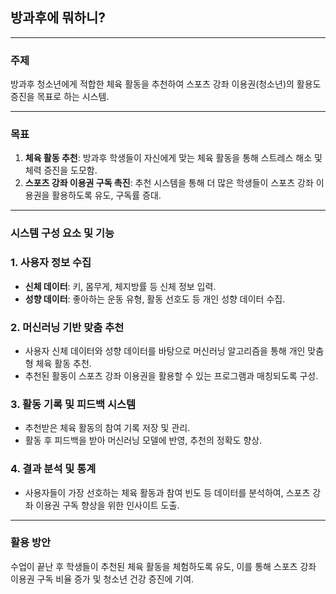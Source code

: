 ## **방과후에 뭐하니?**

---

### **주제**

방과후 청소년에게 적합한 체육 활동을 추천하여 스포츠 강좌 이용권(청소년)의 활용도 증진을 목표로 하는 시스템.

---

### **목표**

1. **체육 활동 추천**: 방과후 학생들이 자신에게 맞는 체육 활동을 통해 스트레스 해소 및 체력 증진을 도모함.
2. **스포츠 강좌 이용권 구독 촉진**: 추천 시스템을 통해 더 많은 학생들이 스포츠 강좌 이용권을 활용하도록 유도, 구독률 증대.

---

### **시스템 구성 요소 및 기능**

### 1. **사용자 정보 수집**

- **신체 데이터**: 키, 몸무게, 체지방률 등 신체 정보 입력.
- **성향 데이터**: 좋아하는 운동 유형, 활동 선호도 등 개인 성향 데이터 수집.

### 2. **머신러닝 기반 맞춤 추천**

- 사용자 신체 데이터와 성향 데이터를 바탕으로 머신러닝 알고리즘을 통해 개인 맞춤형 체육 활동 추천.
- 추천된 활동이 스포츠 강좌 이용권을 활용할 수 있는 프로그램과 매칭되도록 구성.

### 3. **활동 기록 및 피드백 시스템**

- 추천받은 체육 활동의 참여 기록 저장 및 관리.
- 활동 후 피드백을 받아 머신러닝 모델에 반영, 추천의 정확도 향상.

### 4. **결과 분석 및 통계**

- 사용자들이 가장 선호하는 체육 활동과 참여 빈도 등 데이터를 분석하여, 스포츠 강좌 이용권 구독 향상을 위한 인사이트 도출.

---

### **활용 방안**

수업이 끝난 후 학생들이 추천된 체육 활동을 체험하도록 유도, 이를 통해 스포츠 강좌 이용권 구독 비율 증가 및 청소년 건강 증진에 기여.